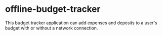 # offline-budget-tracker
This budget tracker application can add expenses and deposits to a user's budget with or without a network connection. 
